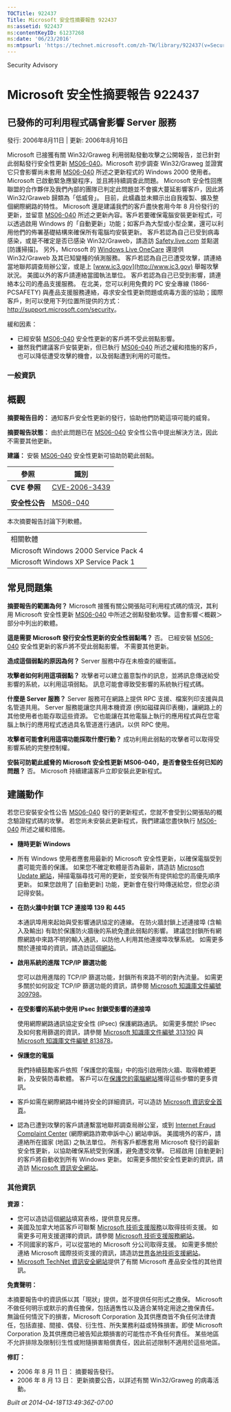 ```yaml
---
TOCTitle: 922437
Title: Microsoft 安全性摘要報告 922437
ms:assetid: 922437
ms:contentKeyID: 61237268
ms:date: '06/23/2016'
ms:mtpsurl: 'https://technet.microsoft.com/zh-TW/library/922437(v=Security.10)'
---
```


Security Advisory

Microsoft 安全性摘要報告 922437
===============================

已發佈的可利用程式碼會影響 Server 服務
--------------------------------------

發行: 2006年8月11日 | 更新: 2006年8月16日

Microsoft 已接獲有關 Win32/Graweg 利用弱點發動攻擊之公開報告，並已針對此弱點發行安全性更新 [MS06-040](http://technet.microsoft.com/security/bulletin/ms06-040)。Microsoft 初步調查 Win32/Graweg 並證實它只會影響尚未套用 [MS06-040](http://technet.microsoft.com/security/bulletin/ms06-040) 所述之更新程式的 Windows 2000 使用者。Microsoft 已啟動緊急應變程序，並且將持續調查此問題。
Microsoft 安全性回應聯盟的合作夥伴及我們內部的團隊已判定此問題並不會擴大蔓延影響客戶，因此將 Win32/Graweb 歸類為「低威脅」。 目前，此蠕蟲並未顯示出自我複製、擴及整個網際網路的特性。
Microsoft 還是建議我們的客戶盡快套用今年 8 月份發行的更新，並留意 [MS06-040](http://technet.microsoft.com/security/bulletin/ms06-040) 所述之更新內容。客戶若要確保電腦安裝更新程式，可以透過啟用 Windows 的「自動更新」功能；如客戶為大型或小型企業，還可以利用他們的佈署基礎結構來確保所有電腦均安裝更新。
客戶若認為自己已受到病毒感染，或是不確定是否已感染 Win32/Graweb，請造訪 [Safety.live.com](http://safety.live.com) 並點選 \[防護掃描\]。 另外，Microsoft 的 [Windows Live OneCare](http://www.windowsonecare.com/) 還提供 Win32/Graweb 及其已知變種的偵測服務。
客戶若認為自己已遭受攻擊，請連絡當地聯邦調查局辦公室，或是上 [www.ic3.gov](http://www.ic3.gov) 舉報攻擊狀況。 美國以外的客戶請連絡當國執法單位。
客戶若認為自己已受到影響，請連絡本公司的產品支援服務。 在北美，您可以利用免費的 PC 安全專線 (1866-PCSAFETY) 與產品支援服務連絡，尋求安全性更新問題或病毒方面的協助；國際客戶，則可以使用下列位置所提供的方式： <http://support.microsoft.com/security>。

緩和因素：

-   已經安裝 [MS06-040](http://technet.microsoft.com/security/bulletin/ms06-040) 安全性更新的客戶將不受此弱點影響。
-   雖然我們建議客戶安裝更新，但已執行 [MS06-040](http://technet.microsoft.com/security/bulletin/ms06-040) 所述之緩和措施的客戶，也可以降低遭受攻擊的機會，以及弱點遭到利用的可能性。

### 一般資訊

概觀
----

<span></span>
**摘要報告目的：** 通知客戶安全性更新的發行，協助他們防範這項可能的威脅。

**摘要報告狀態：** 由於此問題已在 [MS06-040](http://technet.microsoft.com/security/bulletin/ms06-040) 安全性公告中提出解決方法，因此不需要其他更新。

**建議：** 安裝 [MS06-040](http://technet.microsoft.com/security/bulletin/ms06-040) 安全性更新可協助防範此弱點。

| 參照           | 識別                                                                             |
|----------------|----------------------------------------------------------------------------------|
| **CVE 參照**   | [CVE-2006-3439](http://www.cve.mitre.org/cgi-bin/cvename.cgi?name=cve-2006-3439) |
|                |                                                                                  |
| **安全性公告** | [MS06-040](http://technet.microsoft.com/security/bulletin/ms06-040)              |

本次摘要報告討論下列軟體。

|                                       |
|---------------------------------------|
| 相關軟體                              |
| Microsoft Windows 2000 Service Pack 4 |
| Microsoft Windows XP Service Pack 1   |

常見問題集
----------

<span></span>
**摘要報告的範圍為何？**
Microsoft 接獲有關公開張貼可利用程式碼的情況，其利用 Microsoft 安全性更新 [MS06-040](http://technet.microsoft.com/security/bulletin/ms06-040) 中所述之弱點發動攻擊。這會影響＜概觀＞部分中列出的軟體。

**這是需要 Microsoft 發行安全性更新的安全性弱點嗎？**
否。 已經安裝 [MS06-040](http://technet.microsoft.com/security/bulletin/ms06-040) 安全性更新的客戶將不受此弱點影響。 不需要其他更新。

**造成這個弱點的原因為何？**
Server 服務中存在未檢查的緩衝區。

**攻擊者如何利用這項弱點？**
攻擊者可以建立蓄意製作的訊息，並將訊息傳送給受影響的系統，以利用這項弱點。 訊息可能會導致受影響的系統執行程式碼。

**什麼是 Server 服務？**
Server 服務可在網路上提供 RPC 支援、檔案列印支援與具名管道共用。 Server 服務能讓您共用本機資源 (例如磁碟與印表機)，讓網路上的其他使用者也能存取這些資源。 它也能讓在其他電腦上執行的應用程式與在您電腦上執行的應用程式透過具名管道進行通訊，以供 RPC 使用。

**攻擊者可能會利用這項功能採取什麼行動？**
成功利用此弱點的攻擊者可以取得受影響系統的完整控制權。

**安裝可防範此威脅的 Microsoft 安全性更新 MS06-040，是否會發生任何已知的問題？**
否。 Microsoft 持續建議客戶立即安裝此更新程式。

建議動作
--------

<span></span>
若您已安裝安全性公告 [MS06-040](http://technet.microsoft.com/security/bulletin/ms06-040) 發行的更新程式，您就不會受到公開張貼的概念驗證程式碼的攻擊。 若您尚未安裝此更新程式，我們建議您盡快執行 [MS06-040](http://technet.microsoft.com/security/bulletin/ms06-040) 所述之緩和措施。

-   **隨時更新 Windows**
-   所有 Windows 使用者應套用最新的 Microsoft 安全性更新，以確保電腦受到盡可能完善的保護。 如果您不確定軟體是否為最新，請造訪 [Microsoft Update 網站](http://update.microsoft.com/microsoftupdate)，掃描電腦尋找可用的更新，並安裝所有提供給您的高優先順序更新。 如果您啟用了 \[自動更新\] 功能，更新會在發行時傳送給您，但您必須記得安裝。
-   **在防火牆中封鎖 TCP 連接埠 139 和 445**

    本通訊埠用來起始與受影響通訊協定的連線。 在防火牆封鎖上述連接埠 (含輸入及輸出) 有助於保護防火牆後的系統免遭此弱點的影響。 建議您封鎖所有網際網路中來路不明的輸入通訊，以防他人利用其他連接埠攻擊系統。 如需更多關於連接埠的資訊，請造訪這個[網站](http://go.microsoft.com/fwlink/?linkid=21312)。

-   **啟用系統的進階 TCP/IP 篩選功能**

    您可以啟用進階的 TCP/IP 篩選功能，封鎖所有來路不明的對內流量。 如需更多關於如何設定 TCP/IP 篩選功能的資訊，請參閱 [Microsoft 知識庫文件編號 309798](http://support.microsoft.com/kb/309798/zh-tw)。

-   **在受影響的系統中使用 IPsec 封鎖受影響的連接埠**

    使用網際網路通訊協定安全性 (IPsec) 保護網路通訊。 如需更多關於 IPsec 及如何套用篩選的資訊，請參閱 [Microsoft 知識庫文件編號 313190](http://support.microsoft.com/kb/313190/zh-tw) 與 [Microsoft 知識庫文件編號 813878](http://support.microsoft.com/kb/813878/zh-tw)。

-   **保護您的電腦**

    我們持續鼓勵客戶依照「保護您的電腦」中的指引啟用防火牆、取得軟體更新，及安裝防毒軟體。 客戶可以在[保護您的電腦網站](http://www.microsoft.com/taiwan/athome/security/protect/windowsxpsp2/default.mspx)獲得這些步驟的更多資訊。

-   客戶如需在網際網路中維持安全的詳細資訊，可以造訪 [Microsoft 資訊安全首頁](http://www.microsoft.com/taiwan/security)。
-   認為已遭到攻擊的客戶請連繫當地聯邦調查局辦公室，或到 [Internet Fraud Complaint Center](http://www.ifccfbi.gov/index.asp) (網際網路詐欺申訴中心) 網站申訴。 美國境外的客戶，請連絡所在國家 (地區) 之執法單位。
    所有客戶都應套用 Microsoft 發行的最新安全性更新，以協助確保系統受到保護，避免遭受攻擊。 已經啟用 \[自動更新\] 的客戶將自動收到所有 Windows 更新。 如需更多關於安全性更新的資訊，請造訪 [Microsoft 資訊安全網站](http://www.microsoft.com/taiwan/security/)。

### 其他資訊

**資源：**

-   您可以造訪這個[網站](https://support.microsoft.com/common/survey.aspx?scid=sw;en;1257&amp;showpage=1&amp;ws=technet&amp;sd=tech)填寫表格，提供意見反應。
-   美國及加拿大地區客戶可聯繫 [Microsoft 技術支援服務](http://go.microsoft.com/fwlink/?linkid=21131)以取得技術支援。 如需更多可用支援選擇的資訊，請參閱 [Microsoft 技術支援服務網站](http://support.microsoft.com/)。
-   不同國家的客戶，可以從當地的 Microsoft 分公司取得支援。 如需更多關於連絡 Microsoft 國際技術支援的資訊，請造訪[世界各地技術支援網站](http://go.microsoft.com/fwlink/?linkid=21155)。
-   [Microsoft TechNet 資訊安全網站](http://www.microsoft.com/taiwan/technet/security/default.mspx)提供了有關 Microsoft 產品安全性的其他資訊。

**免責聲明：**

本摘要報告中的資訊係以其「現狀」提供，並不提供任何形式之擔保。 Microsoft 不做任何明示或默示的責任擔保，包括適售性以及適合某特定用途之擔保責任。 無論任何情況下的損害，Microsoft Corporation 及其供應商皆不負任何法律責任，包括直接、間接、偶發、衍生性、所失業務利益或特殊損害。即使 Microsoft Corporation 及其供應商已被告知此類損害的可能性亦不負任何責任。 某些地區不允許排除及限制衍生性或附隨損害賠償責任，因此前述限制不適用於這些地區。

**修訂：**

-   2006 年 8 月 11 日： 摘要報告發行。
-   2006 年 8 月 13 日： 更新摘要公告，以詳述有關 Win32/Graweg 的病毒活動。

*Built at 2014-04-18T13:49:36Z-07:00*
